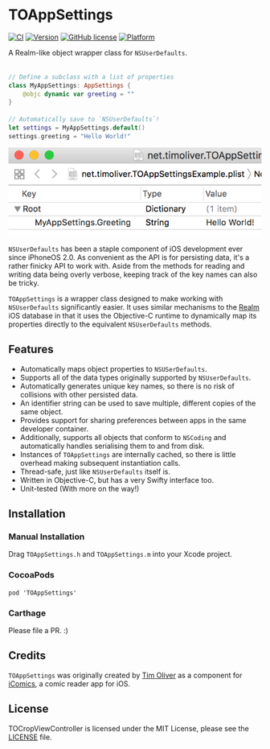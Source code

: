 # TOAppSettings

[![CI](https://github.com/TimOliver/TOAppSettings/workflows/CI/badge.svg)](https://github.com/TimOliver/TOAppSettings/actions?query=workflow%3ACI)
[![Version](https://img.shields.io/cocoapods/v/TOAppSettings.svg?style=flat)](http://cocoadocs.org/docsets/TOAppSettings)
[![GitHub license](https://img.shields.io/badge/license-MIT-blue.svg)](https://raw.githubusercontent.com/TimOliver/TOAppSettings/master/LICENSE)
[![Platform](https://img.shields.io/cocoapods/p/TOAppSettings.svg?style=flat)](http://cocoadocs.org/docsets/TOAppSettings)

A Realm-like object wrapper class for `NSUserDefaults`.

```swift

// Define a subclass with a list of properties
class MyAppSettings: AppSettings {
    @objc dynamic var greeting = ""
}

// Automatically save to `NSUserDefaults`!
let settings = MyAppSettings.default()
settings.greeting = "Hello World!"

```

![TOAppSettings](Screenshot.jpg)

`NSUserDefaults` has been a staple component of iOS development ever since iPhoneOS 2.0. As convenient as the API is for persisting data, it's a rather finicky API to work with. Aside from the methods for reading and writing data being overly verbose, keeping track of the key names can also be tricky.

`TOAppSettings` is a wrapper class designed to make working with `NSUserDefaults` significantly easier. It uses similar mechanisms to the [Realm](http://realm.io) iOS database in that it uses the Objective-C runtime to dynamically map its properties directly to the equivalent `NSUserDefaults` methods.

## Features
* Automatically maps object properties to `NSUSerDefaults`.
* Supports all of the data types originally supported by `NSUserDefaults`.
* Automatically generates unique key names, so there is no risk of collisions with other persisted data.
* An identifier string can be used to save multiple, different copies of the same object.
* Provides support for sharing preferences between apps in the same developer container.
* Additionally, supports all objects that conform to `NSCoding` and automatically handles serialising them to and from disk.
* Instances of `TOAppSettings` are internally cached, so there is little overhead making subsequent instantiation calls.
* Thread-safe, just like `NSUserDefaults` itself is.
* Written in Objective-C, but has a very Swifty interface too.
* Unit-tested (With more on the way!)

## Installation

### Manual Installation
Drag `TOAppSettings.h` and `TOAppSettings.m` into your Xcode project.

### CocoaPods
```
pod 'TOAppSettings'
```

### Carthage
Please file a PR. :)

## Credits
`TOAppSettings` was originally created by [Tim Oliver](http://twitter.com/TimOliverAU) as a component for [iComics](http://icomics.co), a comic reader app for iOS.


## License
TOCropViewController is licensed under the MIT License, please see the [LICENSE](LICENSE) file. 
